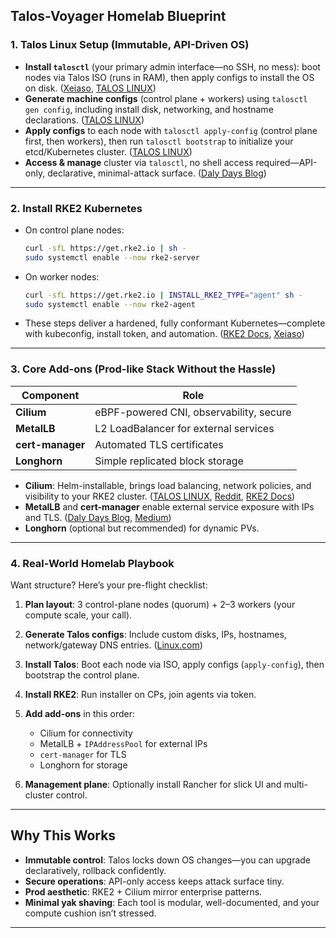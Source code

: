 ## Talos-Voyager Homelab Blueprint

### 1. Talos Linux Setup (Immutable, API-Driven OS)

* **Install `talosctl`** (your primary admin interface—no SSH, no mess): boot nodes via Talos ISO (runs in RAM), then apply configs to install the OS on disk. ([Xeiaso][1], [TALOS LINUX][2])
* **Generate machine configs** (control plane + workers) using `talosctl gen config`, including install disk, networking, and hostname declarations. ([TALOS LINUX][2])
* **Apply configs** to each node with `talosctl apply-config` (control plane first, then workers), then run `talosctl bootstrap` to initialize your etcd/Kubernetes cluster. ([TALOS LINUX][2])
* **Access & manage** cluster via `talosctl`, no shell access required—API-only, declarative, minimal-attack surface. ([Daly Days Blog][3])

---

### 2. Install RKE2 Kubernetes

* On control plane nodes:

  ```bash
  curl -sfL https://get.rke2.io | sh -
  sudo systemctl enable --now rke2-server
  ```
* On worker nodes:

  ```bash
  curl -sfL https://get.rke2.io | INSTALL_RKE2_TYPE="agent" sh -
  sudo systemctl enable --now rke2-agent
  ```
* These steps deliver a hardened, fully conformant Kubernetes—complete with kubeconfig, install token, and automation. ([RKE2 Docs][4], [Xeiaso][1])

---

### 3. Core Add-ons (Prod-like Stack Without the Hassle)

| Component        | Role                                    |
| ---------------- | --------------------------------------- |
| **Cilium**       | eBPF-powered CNI, observability, secure |
| **MetalLB**      | L2 LoadBalancer for external services   |
| **cert-manager** | Automated TLS certificates              |
| **Longhorn**     | Simple replicated block storage         |

* **Cilium**: Helm-installable, brings load balancing, network policies, and visibility to your RKE2 cluster. ([TALOS LINUX][5], [Reddit][6], [RKE2 Docs][4])
* **MetalLB** and **cert-manager** enable external service exposure with IPs and TLS. ([Daly Days Blog][3], [Medium][7])
* **Longhorn** (optional but recommended) for dynamic PVs.

---

### 4. Real-World Homelab Playbook

Want structure? Here’s your pre-flight checklist:

1. **Plan layout**: 3 control-plane nodes (quorum) + 2–3 workers (your compute scale, your call).
2. **Generate Talos configs**: Include custom disks, IPs, hostnames, network/gateway DNS entries. ([Linux.com][8])
3. **Install Talos**: Boot each node via ISO, apply configs (`apply-config`), then bootstrap the control plane.
4. **Install RKE2**: Run installer on CPs, join agents via token.
5. **Add add-ons** in this order:

   * Cilium for connectivity
   * MetalLB + `IPAddressPool` for external IPs
   * `cert-manager` for TLS
   * Longhorn for storage
6. **Management plane**: Optionally install Rancher for slick UI and multi-cluster control.

---

## Why This Works

* **Immutable control**: Talos locks down OS changes—you can upgrade declaratively, rollback confidently.
* **Secure operations**: API-only access keeps attack surface tiny.
* **Prod aesthetic**: RKE2 + Cilium mirror enterprise patterns.
* **Minimal yak shaving**: Each tool is modular, well-documented, and your compute cushion isn’t stressed.

---

[1]: https://xeiaso.net/notes/2024/homelab-v2/03/?utm_source=chatgpt.com "Rebuilding the homelab: The Talos Principle"
[2]: https://www.talos.dev/v1.10/introduction/getting-started/?utm_source=chatgpt.com "Getting Started"
[3]: https://blog.dalydays.com/post/kubernetes-homelab-series-part-1-talos-linux-proxmox/?utm_source=chatgpt.com "Kubernetes Homelab Series Part 1 - Introduction and Talos ..."
[4]: https://docs.rke2.io/install/quickstart?utm_source=chatgpt.com "Quick Start"
[5]: https://www.talos.dev/v1.0/introduction/getting-started/?utm_source=chatgpt.com "Getting Started"
[6]: https://www.reddit.com/r/kubernetes/comments/1myb8xc/lab_setup_3node_talos_cluster_mac_minis_minio/?utm_source=chatgpt.com "[Lab Setup] 3-node Talos cluster (Mac minis) + MinIO ..."
[7]: https://medium.com/%40josephsims1/homelab-setup-running-rke2-and-okd-on-almalinux-5d98bba3783f?utm_source=chatgpt.com "Homelab Setup: Running RKE2 and OKD on AlmaLinux"
[8]: https://www.linux.com/thelinuxfoundation/a-simple-way-to-install-talos-linux-on-any-machine-with-any-provider/?utm_source=chatgpt.com "A Simple Way to Install Talos Linux on Any Machine, with ..."

